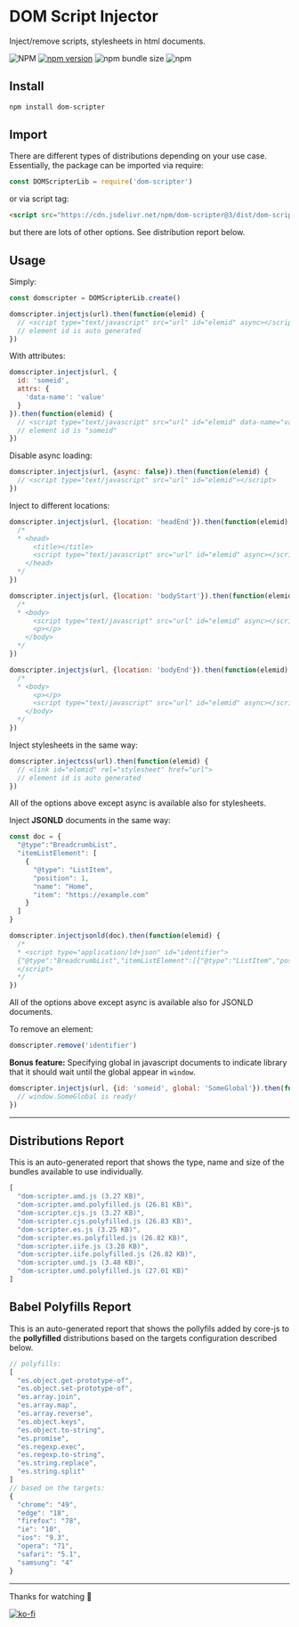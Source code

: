 # DOM Script Injector
Inject/remove scripts, stylesheets in html documents.

![NPM](https://img.shields.io/npm/l/dom-scripter)
[![npm version](https://badge.fury.io/js/dom-scripter.svg)](https://badge.fury.io/js/dom-scripter)
![npm bundle size](https://img.shields.io/bundlephobia/min/dom-scripter)
![npm](https://img.shields.io/npm/dy/dom-scripter)

## Install
```sh
npm install dom-scripter
```

## Import
There are different types of distributions depending on your use case. Essentially, the package can be imported via require:

```js
const DOMScripterLib = require('dom-scripter')
```
or via script tag:
```html
<script src="https://cdn.jsdelivr.net/npm/dom-scripter@3/dist/dom-scripter.iife.js" crossorigin type="text/javascript"></script>
```
but there are lots of other options. See distribution report below.

## Usage
Simply:
```js
const domscripter = DOMScripterLib.create()

domscripter.injectjs(url).then(function(elemid) {
  // <script type="text/javascript" src="url" id="elemid" async></script>
  // element id is auto generated
})
```
With attributes:
```js
domscripter.injectjs(url, {
  id: 'someid',
  attrs: {
    'data-name': 'value'
  }
}).then(function(elemid) {
  // <script type="text/javascript" src="url" id="elemid" data-name="value" async></script>
  // element id is "someid"
})
```
Disable async loading:
```js
domscripter.injectjs(url, {async: false}).then(function(elemid) {
  // <script type="text/javascript" src="url" id="elemid"></script>
})
```
Inject to different locations:
```js
domscripter.injectjs(url, {location: 'headEnd'}).then(function(elemid) {
  /*
  * <head>
      <title></title>
      <script type="text/javascript" src="url" id="elemid" async></script>
    </head>
  */
})

domscripter.injectjs(url, {location: 'bodyStart'}).then(function(elemid) {
  /*
  * <body>
      <script type="text/javascript" src="url" id="elemid" async></script>
      <p></p>
    </body>
  */
})

domscripter.injectjs(url, {location: 'bodyEnd'}).then(function(elemid) {
  /*
  * <body>
      <p></p>
      <script type="text/javascript" src="url" id="elemid" async></script>
    </body>
  */
})
```
Inject stylesheets in the same way:
```js
domscripter.injectcss(url).then(function(elemid) {
  // <link id="elemid" rel="stylesheet" href="url">
  // element id is auto generated
})
```
All of the options above except async is available also for stylesheets.

Inject **JSONLD** documents in the same way:
```js
const doc = {
  "@type":"BreadcrumbList",
  "itemListElement": [
    {
      "@type": "ListItem",
      "position": 1,
      "name": "Home",
      "item": "https://example.com"
    }
  ]
}

domscripter.injectjsonld(doc).then(function(elemid) {
  /*
  * <script type="application/ld+json" id="identifier">
  {"@type":"BreadcrumbList","itemListElement":[{"@type":"ListItem","position":1,"name":"Home","item":"https://example.com"}]}
  </script>
  */
})
```
All of the options above except async is available also for JSONLD documents.

To remove an element:
```js
domscripter.remove('identifier')
```
**Bonus feature:** Specifying global in javascript documents to indicate library that it should wait until the global appear in `window`.
```js
domscripter.injectjs(url, {id: 'someid', global: 'SomeGlobal'}).then(function('someid') {
  // window.SomeGlobal is ready!
})
```

---

## Distributions Report
This is an auto-generated report that shows the type, name and size of the bundles available to use individually.

[comment]: # (DISTRIBUTIONS_REPORT_START)
```js
[
  "dom-scripter.amd.js (3.27 KB)",
  "dom-scripter.amd.polyfilled.js (26.81 KB)",
  "dom-scripter.cjs.js (3.27 KB)",
  "dom-scripter.cjs.polyfilled.js (26.83 KB)",
  "dom-scripter.es.js (3.25 KB)",
  "dom-scripter.es.polyfilled.js (26.82 KB)",
  "dom-scripter.iife.js (3.28 KB)",
  "dom-scripter.iife.polyfilled.js (26.82 KB)",
  "dom-scripter.umd.js (3.48 KB)",
  "dom-scripter.umd.polyfilled.js (27.01 KB)"
]
```
[comment]: # (DISTRIBUTIONS_REPORT_END)

## Babel Polyfills Report
This is an auto-generated report that shows the pollyfils added by core-js to the **pollyfilled** distributions based on the targets configuration described below.

[comment]: # (BABEL_POLYFILLS_REPORT_START)
```js
// polyfills:
[
  "es.object.get-prototype-of",
  "es.object.set-prototype-of",
  "es.array.join",
  "es.array.map",
  "es.array.reverse",
  "es.object.keys",
  "es.object.to-string",
  "es.promise",
  "es.regexp.exec",
  "es.regexp.to-string",
  "es.string.replace",
  "es.string.split"
]
// based on the targets:
{
  "chrome": "49",
  "edge": "18",
  "firefox": "78",
  "ie": "10",
  "ios": "9.3",
  "opera": "71",
  "safari": "5.1",
  "samsung": "4"
}
```
[comment]: # (BABEL_POLYFILLS_REPORT_END)

---

Thanks for watching 🐬

[![ko-fi](https://www.ko-fi.com/img/githubbutton_sm.svg)](https://ko-fi.com/F1F1RFO7)
